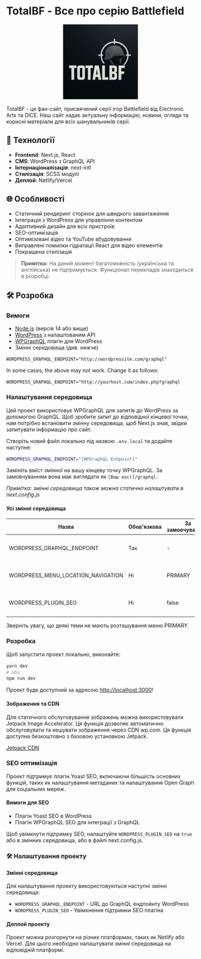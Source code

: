 # TotalBF - Все про серію Battlefield

<div align="center">
  <img src="public/totalbf.png" alt="TotalBF Logo" width="200" height="auto">
</div>

TotalBF - це фан-сайт, присвячений серії ігор Battlefield від Electronic Arts та DICE. Наш сайт надає актуальну інформацію, новини, огляди та корисні матеріали для всіх шанувальників серії.

## 🚀 Технології

- **Frontend**: Next.js, React
- **CMS**: WordPress з GraphQL API
- **Інтернаціоналізація**: next-intl
- **Стилізація**: SCSS модулі
- **Деплой**: Netlify/Vercel

## 🌐 Особливості

- Статичний рендеринг сторінок для швидкого завантаження
- Інтеграція з WordPress для управління контентом
- Адаптивний дизайн для всіх пристроїв
- SEO-оптимізація
- Оптимізовані відео та YouTube вбудовування
- Виправлені помилки гідратації React для відео елементів
- Покращена стилізація

> **Примітка:** На даний момент багатомовність (українська та англійська) не підтримується. Функціонал перекладів знаходиться в розробці.

## 🛠️ Розробка

### Вимоги

* [Node.js](https://nodejs.org/) (версія 14 або вище)
* [WordPress](https://wordpress.org/) з налаштованим API
* [WPGraphQL](https://www.wpgraphql.com/) плагін для WordPress
* Змінні середовища (див. нижче)
```
WORDPRESS_GRAPHQL_ENDPOINT="http://wordpressite.com/graphql"
```

In some cases, the above may not work.
Change it as follows:
```
WORDPRESS_GRAPHQL_ENDPOINT="http://yourhost.com/index.php?graphql
```

### Налаштування середовища

Цей проект використовує WPGraphQL для запитів до WordPress за допомогою GraphQL. Щоб зробити запит до відповідної кінцевої точки, нам потрібно встановити змінну середовища, щоб Next.js знав, звідки запитувати інформацію про сайт.

Створіть новий файл локально під назвою `.env.local` та додайте наступне:

```bash
WORDPRESS_GRAPHQL_ENDPOINT="[WPGraphQL Endpoint]"
```

Замініть вміст змінної на вашу кінцеву точку WPGraphQL. За замовчуванням вона має виглядати як `[Ваш хост]/graphql`.

*Примітка: змінні середовища також можна статично налаштувати в next.config.js*

#### Усі змінні середовища

| Назва                              | Обов'язкова | За замовчуванням | Опис                                              |
| ---------------------------------- | ----------- | ---------------- | ------------------------------------------------- |
| WORDPRESS_GRAPHQL_ENDPOINT         | Так         | -                | WordPress WPGraphQL ендпоінт (напр: host.com/graphl)|
| WORDPRESS_MENU_LOCATION_NAVIGATION | Ні          | PRIMARY          | Налаштовує розташування меню навігації в шапці    |
| WORDPRESS_PLUGIN_SEO               | Ні          | false            | Вмикає підтримку SEO плагіна (true, false)        |

Зверніть увагу, що деякі теми не мають розташування меню PRIMARY.

### Розробка

Щоб запустити проект локально, виконайте:

```bash
yarn dev
# або
npm run dev
```

Проект буде доступний за адресою [http://localhost:3000](http://localhost:3000)!

#### Зображення та CDN

Для статичного обслуговування зображень можна використовувати Jetpack Image Accelerator. Ця функція дозволяє автоматично обслуговувати та кешувати зображення через CDN wp.com. Ця функція доступна безкоштовно з базовою установкою Jetpack.

[Jetpack CDN](https://jetpack.com/features/design/content-delivery-network/)

### SEO оптимізація

Проект підтримує плагін Yoast SEO, включаючи більшість основних функцій, таких як налаштування метаданих та налаштування Open Graph для соціальних мереж.

#### Вимоги для SEO
* Плагін Yoast SEO в WordPress
* Плагін WPGraphQL SEO для інтеграції з GraphQL

Щоб увімкнути підтримку SEO, налаштуйте `WORDPRESS_PLUGIN_SEO` на `true` або в змінних середовища, або в файлі next.config.js.

### 🛠️ Налаштування проекту

#### Змінні середовища

Для налаштування проекту використовуються наступні змінні середовища:

* `WORDPRESS_GRAPHQL_ENDPOINT` - URL до GraphQL ендпойнту WordPress
* `WORDPRESS_PLUGIN_SEO` - Увімкнення підтримки SEO плагіна

#### Деплой проекту

Проект можна розгорнути на різних платформах, таких як Netlify або Vercel. Для цього необхідно налаштувати змінні середовища на відповідній платформі.
